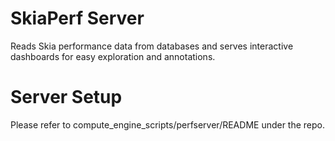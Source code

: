SkiaPerf Server
===============

Reads Skia performance data from databases and serves interactive dashboards for easy exploration and annotations.

Server Setup
============

Please refer to compute_engine_scripts/perfserver/README under the repo.
